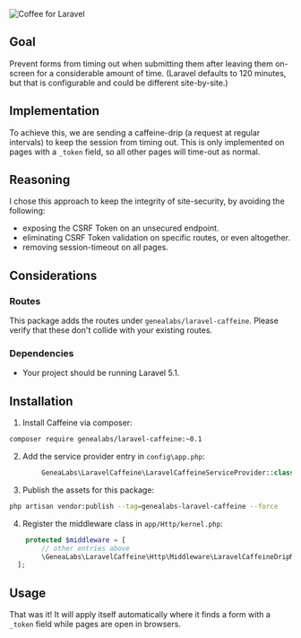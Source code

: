 ![Coffee for Laravel](https://github.com/GeneaLabs/laravel-caffeine/blob/master/caffeine.jpg)

## Goal
Prevent forms from timing out when submitting them after leaving them on-screen for a considerable amount of time.
(Laravel defaults to 120 minutes, but that is configurable and could be different site-by-site.)

## Implementation
To achieve this, we are sending a caffeine-drip (a request at regular intervals) to keep the session from timing out.
This is only implemented on pages with a `_token` field, so all other pages will time-out as normal.

## Reasoning
I chose this approach to keep the integrity of site-security, by avoiding the following:
- exposing the CSRF Token on an unsecured endpoint.
- eliminating CSRF Token validation on specific routes, or even altogether.
- removing session-timeout on all pages.

## Considerations
### Routes
This package adds the routes under `genealabs/laravel-caffeine`. Please verify that these don't collide with your 
existing routes.

### Dependencies
- Your project should be running Laravel 5.1.

## Installation
1. Install Caffeine via composer:
  ```sh
  composer require genealabs/laravel-caffeine:~0.1
  ```

2. Add the service provider entry in `config\app.php`:
  ```php
          GeneaLabs\LaravelCaffeine\LaravelCaffeineServiceProvider::class,
  ```

3. Publish the assets for this package:
  ```sh
  php artisan vendor:publish --tag=genealabs-laravel-caffeine --force
  ```

4. Register the middleware class in `app/Http/kernel.php`:
  ```php
      protected $middleware = [
          // other entries above
          \GeneaLabs\LaravelCaffeine\Http\Middleware\LaravelCaffeineDripMiddleware::class,
	];
  ```

## Usage
That was it! It will apply itself automatically where it finds a form
with a `_token` field while pages are open in browsers.

